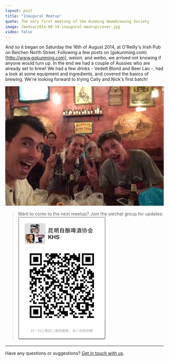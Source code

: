 ```yaml
---
layout: post
title: "Inaugural Meetup"
quote: The very first meeting of the Kunming Homebrewing Society
image: /media/2014-08-19-inaugural-meetup/cover.jpg
video: false
---
```


And so it began on Saturday the 16th of August 2014, at O'Reilly's Irish Pub on Beichen North Street. Following a few posts on (gokunming.com)[http://www.gokunming.com], weixin, and weibo, we arrived not knowing if anyone would turn up. In the end we had a couple of Aussies who are already set to brew! We had a few drinks - Vedett Blond and Beer Lao -, had a look at some equipment and ingredients, and covered the basics of brewing. We're looking forward to trying Caity and Nick's first batch!

![From left to right: Darryl, Caity, and Nick](/media/2014-08-20-inaugural-meetup/darryl-caity-nick.jpg)

> Want to come to the next meetup? Join the wechat group for updates:
![KHS Wechat Group QR Code](/media/qr-code.jpg)

-----
Have any questions or suggestions? [Get in touch with us](mailto:hello@kunmingbeer.org).